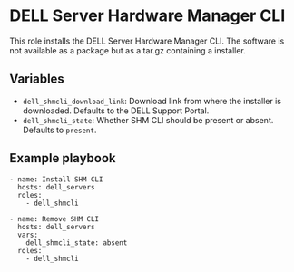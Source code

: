 # DELL Server Hardware Manager CLI

This role installs the DELL Server Hardware Manager CLI.
The software is not available as a package but as a tar.gz containing a installer.

## Variables

* `dell_shmcli_download_link`: Download link from where the installer is downloaded. Defaults to the DELL Support Portal.
* `dell_shmcli_state`: Whether SHM CLI should be present or absent. Defaults to `present`.

## Example playbook

```
- name: Install SHM CLI
  hosts: dell_servers
  roles:
    - dell_shmcli
```
```
- name: Remove SHM CLI
  hosts: dell_servers
  vars:
    dell_shmcli_state: absent
  roles:
    - dell_shmcli

```
